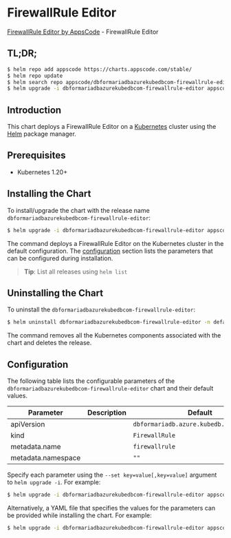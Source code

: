 # FirewallRule Editor

[FirewallRule Editor by AppsCode](https://appscode.com) - FirewallRule Editor

## TL;DR;

```bash
$ helm repo add appscode https://charts.appscode.com/stable/
$ helm repo update
$ helm search repo appscode/dbformariadbazurekubedbcom-firewallrule-editor --version=v0.18.0
$ helm upgrade -i dbformariadbazurekubedbcom-firewallrule-editor appscode/dbformariadbazurekubedbcom-firewallrule-editor -n default --create-namespace --version=v0.18.0
```

## Introduction

This chart deploys a FirewallRule Editor on a [Kubernetes](http://kubernetes.io) cluster using the [Helm](https://helm.sh) package manager.

## Prerequisites

- Kubernetes 1.20+

## Installing the Chart

To install/upgrade the chart with the release name `dbformariadbazurekubedbcom-firewallrule-editor`:

```bash
$ helm upgrade -i dbformariadbazurekubedbcom-firewallrule-editor appscode/dbformariadbazurekubedbcom-firewallrule-editor -n default --create-namespace --version=v0.18.0
```

The command deploys a FirewallRule Editor on the Kubernetes cluster in the default configuration. The [configuration](#configuration) section lists the parameters that can be configured during installation.

> **Tip**: List all releases using `helm list`

## Uninstalling the Chart

To uninstall the `dbformariadbazurekubedbcom-firewallrule-editor`:

```bash
$ helm uninstall dbformariadbazurekubedbcom-firewallrule-editor -n default
```

The command removes all the Kubernetes components associated with the chart and deletes the release.

## Configuration

The following table lists the configurable parameters of the `dbformariadbazurekubedbcom-firewallrule-editor` chart and their default values.

|     Parameter      | Description |                       Default                       |
|--------------------|-------------|-----------------------------------------------------|
| apiVersion         |             | <code>dbformariadb.azure.kubedb.com/v1alpha1</code> |
| kind               |             | <code>FirewallRule</code>                           |
| metadata.name      |             | <code>firewallrule</code>                           |
| metadata.namespace |             | <code>""</code>                                     |


Specify each parameter using the `--set key=value[,key=value]` argument to `helm upgrade -i`. For example:

```bash
$ helm upgrade -i dbformariadbazurekubedbcom-firewallrule-editor appscode/dbformariadbazurekubedbcom-firewallrule-editor -n default --create-namespace --version=v0.18.0 --set apiVersion=dbformariadb.azure.kubedb.com/v1alpha1
```

Alternatively, a YAML file that specifies the values for the parameters can be provided while
installing the chart. For example:

```bash
$ helm upgrade -i dbformariadbazurekubedbcom-firewallrule-editor appscode/dbformariadbazurekubedbcom-firewallrule-editor -n default --create-namespace --version=v0.18.0 --values values.yaml
```
